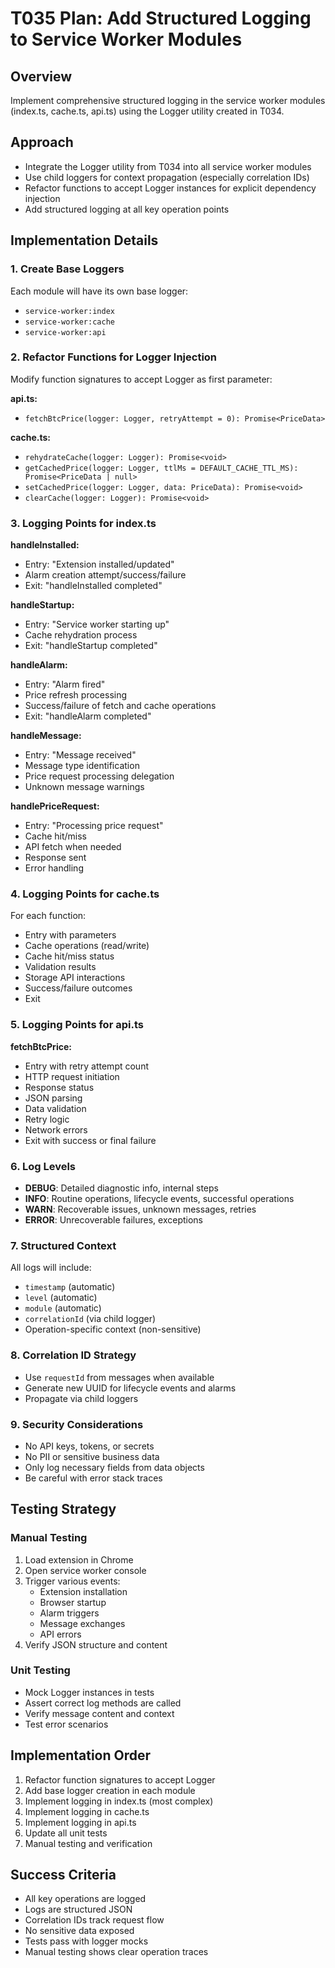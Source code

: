 # T035 Plan: Add Structured Logging to Service Worker Modules

## Overview
Implement comprehensive structured logging in the service worker modules (index.ts, cache.ts, api.ts) using the Logger utility created in T034.

## Approach
- Integrate the Logger utility from T034 into all service worker modules
- Use child loggers for context propagation (especially correlation IDs)
- Refactor functions to accept Logger instances for explicit dependency injection
- Add structured logging at all key operation points

## Implementation Details

### 1. Create Base Loggers
Each module will have its own base logger:
- `service-worker:index`
- `service-worker:cache`
- `service-worker:api`

### 2. Refactor Functions for Logger Injection
Modify function signatures to accept Logger as first parameter:

**api.ts:**
- `fetchBtcPrice(logger: Logger, retryAttempt = 0): Promise<PriceData>`

**cache.ts:**
- `rehydrateCache(logger: Logger): Promise<void>`
- `getCachedPrice(logger: Logger, ttlMs = DEFAULT_CACHE_TTL_MS): Promise<PriceData | null>`
- `setCachedPrice(logger: Logger, data: PriceData): Promise<void>`
- `clearCache(logger: Logger): Promise<void>`

### 3. Logging Points for index.ts

**handleInstalled:**
- Entry: "Extension installed/updated"
- Alarm creation attempt/success/failure
- Exit: "handleInstalled completed"

**handleStartup:**
- Entry: "Service worker starting up"
- Cache rehydration process
- Exit: "handleStartup completed"

**handleAlarm:**
- Entry: "Alarm fired"
- Price refresh processing
- Success/failure of fetch and cache operations
- Exit: "handleAlarm completed"

**handleMessage:**
- Entry: "Message received"
- Message type identification
- Price request processing delegation
- Unknown message warnings

**handlePriceRequest:**
- Entry: "Processing price request"
- Cache hit/miss
- API fetch when needed
- Response sent
- Error handling

### 4. Logging Points for cache.ts

For each function:
- Entry with parameters
- Cache operations (read/write)
- Cache hit/miss status
- Validation results
- Storage API interactions
- Success/failure outcomes
- Exit

### 5. Logging Points for api.ts

**fetchBtcPrice:**
- Entry with retry attempt count
- HTTP request initiation
- Response status
- JSON parsing
- Data validation
- Retry logic
- Network errors
- Exit with success or final failure

### 6. Log Levels
- **DEBUG**: Detailed diagnostic info, internal steps
- **INFO**: Routine operations, lifecycle events, successful operations
- **WARN**: Recoverable issues, unknown messages, retries
- **ERROR**: Unrecoverable failures, exceptions

### 7. Structured Context
All logs will include:
- `timestamp` (automatic)
- `level` (automatic)
- `module` (automatic)
- `correlationId` (via child logger)
- Operation-specific context (non-sensitive)

### 8. Correlation ID Strategy
- Use `requestId` from messages when available
- Generate new UUID for lifecycle events and alarms
- Propagate via child loggers

### 9. Security Considerations
- No API keys, tokens, or secrets
- No PII or sensitive business data
- Only log necessary fields from data objects
- Be careful with error stack traces

## Testing Strategy

### Manual Testing
1. Load extension in Chrome
2. Open service worker console
3. Trigger various events:
   - Extension installation
   - Browser startup
   - Alarm triggers
   - Message exchanges
   - API errors
4. Verify JSON structure and content

### Unit Testing
- Mock Logger instances in tests
- Assert correct log methods are called
- Verify message content and context
- Test error scenarios

## Implementation Order
1. Refactor function signatures to accept Logger
2. Add base logger creation in each module
3. Implement logging in index.ts (most complex)
4. Implement logging in cache.ts
5. Implement logging in api.ts
6. Update all unit tests
7. Manual testing and verification

## Success Criteria
- All key operations are logged
- Logs are structured JSON
- Correlation IDs track request flow
- No sensitive data exposed
- Tests pass with logger mocks
- Manual testing shows clear operation traces